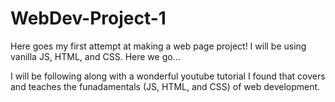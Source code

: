 # WebDev-Project-1
Here goes my first attempt at making a web page project! I will be using vanilla JS, HTML, and CSS. Here we go...

I will be following along with a wonderful youtube tutorial I found that covers and teaches the funadamentals
(JS, HTML, and CSS) of web development.
